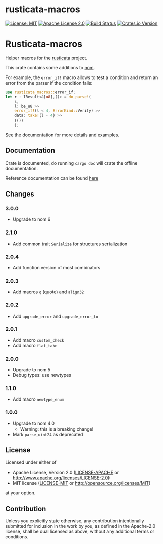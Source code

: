 # rusticata-macros

[![License: MIT](https://img.shields.io/badge/License-MIT-yellow.svg)](./LICENSE-MIT)
[![Apache License 2.0](https://img.shields.io/badge/License-Apache%202.0-blue.svg)](./LICENSE-APACHE)
[![Build Status](https://travis-ci.org/rusticata/rusticata-macros.svg?branch=master)](https://travis-ci.org/rusticata/rusticata-macros)
[![Crates.io Version](https://img.shields.io/crates/v/rusticata-macros.svg)](https://crates.io/crates/rusticata-macros)

<!-- cargo-sync-readme start -->

# Rusticata-macros

Helper macros for the [rusticata](https://github.com/rusticata) project.

This crate contains some additions to [nom](https://github.com/Geal/nom).

For example, the `error_if!` macro allows to test a condition and return an error from the parser if the condition
fails:

```rust
use rusticata_macros::error_if;
let r : IResult<&[u8],()> = do_parse!(
    s,
    l: be_u8 >>
    error_if!(l < 4, ErrorKind::Verify) >>
    data: take!(l - 4) >>
    (())
    );
```

See the documentation for more details and examples.

<!-- cargo-sync-readme end -->

## Documentation

Crate is documented, do running `cargo doc` will crate the offline documentation.

Reference documentation can be found [here](https://docs.rs/rusticata-macros/)

## Changes

### 3.0.0

- Upgrade to nom 6

### 2.1.0

- Add common trait `Serialize` for structures serialization

### 2.0.4

- Add function version of most combinators

### 2.0.3

- Add macros `q` (quote) and `align32`

### 2.0.2

- Add `upgrade_error` and `upgrade_error_to`

### 2.0.1

- Add macro `custom_check`
- Add macro `flat_take`

### 2.0.0

- Upgrade to nom 5
- Debug types: use newtypes

### 1.1.0

- Add macro `newtype_enum`

### 1.0.0

- Upgrade to nom 4.0
  - Warning: this is a breaking change!
- Mark `parse_uint24` as deprecated

## License

Licensed under either of

 * Apache License, Version 2.0
   ([LICENSE-APACHE](LICENSE-APACHE) or http://www.apache.org/licenses/LICENSE-2.0)
 * MIT license
   ([LICENSE-MIT](LICENSE-MIT) or http://opensource.org/licenses/MIT)

at your option.

## Contribution

Unless you explicitly state otherwise, any contribution intentionally submitted
for inclusion in the work by you, as defined in the Apache-2.0 license, shall be
dual licensed as above, without any additional terms or conditions.

